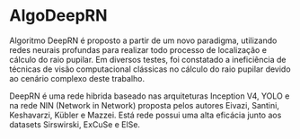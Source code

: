 # AlgoDeepRN

Algoritmo DeepRN é proposto a partir de um novo paradigma, utilizando redes neurais profundas para realizar todo processo de localização e cálculo do raio pupilar. Em diversos testes, foi constatado a ineficiência de técnicas de visão computacional clássicas no cálculo do raio pupilar devido ao cenário complexo deste trabalho.

DeepRN é uma rede hibrida baseado nas arquiteturas Inception V4, YOLO e na rede NIN (Network in Network) proposta pelos autores Eivazi, Santini, Keshavarzi, Kübler e Mazzei. Está rede possui uma alta eficácia junto aos datasets Sirswirski, ExCuSe e ElSe.
